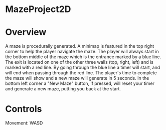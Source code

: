 # MazeProject2D
 
# Overview

A maze is procedurally generated. A minimap is featured in the top right corner to help the player navigate the maze. The player will always start in the bottom middle of the maze which is the entrance marked by a blue line. The exit is located on one of the other three walls (top, right, left) and is marked with a red line. By going through the blue line a timer will start, and will end when passing through the red line. The player's time to complete the maze will show and a new maze will generate in 5 seconds. In the bottom left corner a "New Maze" button, if pressed, will reset your timer and generate a new maze, putting you back at the start. 


# Controls

Movement: WASD

